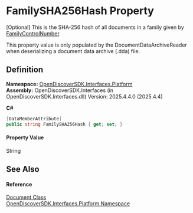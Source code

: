 # FamilySHA256Hash Property



[Optional] This is the SHA-256 hash of all documents in a family given by <a href="ebb24ade-ac78-b975-09f5-495550d13a43">FamilyControlNumber</a>.

This property value is only populated by the DocumentDataArchiveReader when deserializing a document data archive (.dda) file.




## Definition
**Namespace:** <a href="a1e65d49-050f-842a-426e-ba8aab188009">OpenDiscoverSDK.Interfaces.Platform</a>  
**Assembly:** OpenDiscoverSDK.Interfaces (in OpenDiscoverSDK.Interfaces.dll) Version: 2025.4.4.0 (2025.4.4)

**C#**
``` C#
[DataMemberAttribute]
public string FamilySHA256Hash { get; set; }
```



#### Property Value
String

## See Also


#### Reference
<a href="1ada9969-add0-f951-f601-f7107618fb9d">Document Class</a>  
<a href="a1e65d49-050f-842a-426e-ba8aab188009">OpenDiscoverSDK.Interfaces.Platform Namespace</a>  
